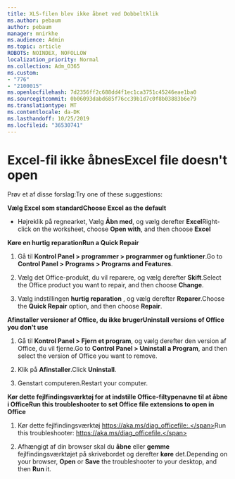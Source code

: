 ```yaml
---
title: XLS-filen blev ikke åbnet ved Dobbeltklik
ms.author: pebaum
author: pebaum
manager: mnirkhe
ms.audience: Admin
ms.topic: article
ROBOTS: NOINDEX, NOFOLLOW
localization_priority: Normal
ms.collection: Adm_O365
ms.custom:
- "776"
- "2100015"
ms.openlocfilehash: 7d2356ff2c688dd4f1ec1ca3751c45246eae1ba0
ms.sourcegitcommit: 0b06093dabd685f76cc39b1d7c0f8b03883b6e79
ms.translationtype: MT
ms.contentlocale: da-DK
ms.lasthandoff: 10/25/2019
ms.locfileid: "36530741"
---
```

# <a name="excel-file-doesnt-open"></a><span data-ttu-id="82dcd-102">Excel-fil ikke åbnes</span><span class="sxs-lookup"><span data-stu-id="82dcd-102">Excel file doesn't open</span></span>

<span data-ttu-id="82dcd-103">Prøv et af disse forslag:</span><span class="sxs-lookup"><span data-stu-id="82dcd-103">Try one of these suggestions:</span></span>

<span data-ttu-id="82dcd-104">**Vælg Excel som standard**</span><span class="sxs-lookup"><span data-stu-id="82dcd-104">**Choose Excel as the default**</span></span>

* <span data-ttu-id="82dcd-105">Højreklik på regnearket, Vælg **Åbn med**, og vælg derefter **Excel**</span><span class="sxs-lookup"><span data-stu-id="82dcd-105">Right-click on the worksheet, choose **Open with**, and then choose **Excel**</span></span>

<span data-ttu-id="82dcd-106">**Køre en hurtig reparation**</span><span class="sxs-lookup"><span data-stu-id="82dcd-106">**Run a Quick Repair**</span></span>

1. <span data-ttu-id="82dcd-107">Gå til **Kontrol Panel > programmer > programmer og funktioner**.</span><span class="sxs-lookup"><span data-stu-id="82dcd-107">Go to **Control Panel > Programs > Programs and Features**.</span></span>

2. <span data-ttu-id="82dcd-108">Vælg det Office-produkt, du vil reparere, og vælg derefter **Skift**.</span><span class="sxs-lookup"><span data-stu-id="82dcd-108">Select the Office product you want to repair, and then choose **Change**.</span></span>

3. <span data-ttu-id="82dcd-109">Vælg indstillingen **hurtig reparation** , og vælg derefter **Reparer**.</span><span class="sxs-lookup"><span data-stu-id="82dcd-109">Choose the **Quick Repair** option, and then choose **Repair**.</span></span>

<span data-ttu-id="82dcd-110">**Afinstaller versioner af Office, du ikke bruger**</span><span class="sxs-lookup"><span data-stu-id="82dcd-110">**Uninstall versions of Office you don't use**</span></span>

1. <span data-ttu-id="82dcd-111">Gå til **Kontrol Panel > Fjern et program**, og vælg derefter den version af Office, du vil fjerne.</span><span class="sxs-lookup"><span data-stu-id="82dcd-111">Go to **Control Panel > Uninstall a Program**, and then select the version of Office you want to remove.</span></span>

2. <span data-ttu-id="82dcd-112">Klik på **Afinstaller**.</span><span class="sxs-lookup"><span data-stu-id="82dcd-112">Click **Uninstall**.</span></span>

3. <span data-ttu-id="82dcd-113">Genstart computeren.</span><span class="sxs-lookup"><span data-stu-id="82dcd-113">Restart your computer.</span></span>

<span data-ttu-id="82dcd-114">**Kør dette fejlfindingsværktøj for at indstille Office-filtypenavne til at åbne i Office**</span><span class="sxs-lookup"><span data-stu-id="82dcd-114">**Run this troubleshooter to set Office file extensions to open in Office**</span></span>

1. <span data-ttu-id="82dcd-115">Kør dette fejlfindingsværktøj https://aka.ms/diag_officefile:.</span><span class="sxs-lookup"><span data-stu-id="82dcd-115">Run this troubleshooter: https://aka.ms/diag_officefile.</span></span>

2. <span data-ttu-id="82dcd-116">Afhængigt af din browser skal du **åbne** eller **gemme** fejlfindingsværktøjet på skrivebordet og derefter **køre** det.</span><span class="sxs-lookup"><span data-stu-id="82dcd-116">Depending on your browser, **Open** or **Save** the troubleshooter to your desktop, and then **Run** it.</span></span>
